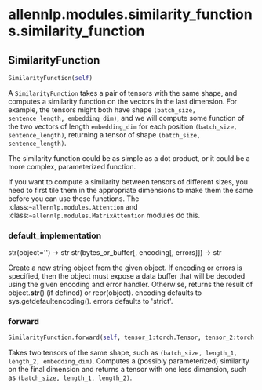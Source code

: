 # allennlp.modules.similarity_functions.similarity_function

## SimilarityFunction
```python
SimilarityFunction(self)
```

A ``SimilarityFunction`` takes a pair of tensors with the same shape, and computes a similarity
function on the vectors in the last dimension.  For example, the tensors might both have shape
`(batch_size, sentence_length, embedding_dim)`, and we will compute some function of the two
vectors of length `embedding_dim` for each position `(batch_size, sentence_length)`, returning a
tensor of shape `(batch_size, sentence_length)`.

The similarity function could be as simple as a dot product, or it could be a more complex,
parameterized function.

If you want to compute a similarity between tensors of different sizes, you need to first tile
them in the appropriate dimensions to make them the same before you can use these functions.
The :class:`~allennlp.modules.Attention` and :class:`~allennlp.modules.MatrixAttention` modules
do this.

### default_implementation
str(object='') -> str
str(bytes_or_buffer[, encoding[, errors]]) -> str

Create a new string object from the given object. If encoding or
errors is specified, then the object must expose a data buffer
that will be decoded using the given encoding and error handler.
Otherwise, returns the result of object.__str__() (if defined)
or repr(object).
encoding defaults to sys.getdefaultencoding().
errors defaults to 'strict'.
### forward
```python
SimilarityFunction.forward(self, tensor_1:torch.Tensor, tensor_2:torch.Tensor) -> torch.Tensor
```

Takes two tensors of the same shape, such as ``(batch_size, length_1, length_2,
embedding_dim)``.  Computes a (possibly parameterized) similarity on the final dimension
and returns a tensor with one less dimension, such as ``(batch_size, length_1, length_2)``.

